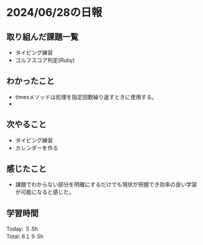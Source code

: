 # 2024/06/28の日報
## 取り組んだ課題一覧
* タイピング練習
* ゴルフスコア判定(Ruby)
## わかったこと
* timesメソッドは処理を指定回数繰り返すときに使用する。
* 
## 次やること
* タイピング練習
* カレンダーを作る
## 感じたこと
* 課題でわからない部分を明確にするだけでも現状が把握でき効率の良い学習が可能になると感じた。
## 学習時間
Today: ５.5h<br>
Total: 6１９.5h
